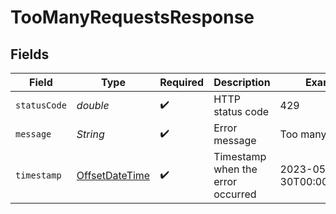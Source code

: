 # TooManyRequestsResponse


## Fields

| Field                                                                                     | Type                                                                                      | Required                                                                                  | Description                                                                               | Example                                                                                   |
| ----------------------------------------------------------------------------------------- | ----------------------------------------------------------------------------------------- | ----------------------------------------------------------------------------------------- | ----------------------------------------------------------------------------------------- | ----------------------------------------------------------------------------------------- |
| `statusCode`                                                                              | *double*                                                                                  | :heavy_check_mark:                                                                        | HTTP status code                                                                          | 429                                                                                       |
| `message`                                                                                 | *String*                                                                                  | :heavy_check_mark:                                                                        | Error message                                                                             | Too many requests                                                                         |
| `timestamp`                                                                               | [OffsetDateTime](https://docs.oracle.com/javase/8/docs/api/java/time/OffsetDateTime.html) | :heavy_check_mark:                                                                        | Timestamp when the error occurred                                                         | 2023-05-30T00:00:00.000Z                                                                  |